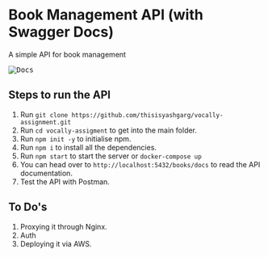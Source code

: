 # Book Management API (with Swagger Docs)

A simple API for book management

<kbd>![Docs](https://res.cloudinary.com/dwwtffefs/image/upload/v1680375357/books-api/Screenshot_Capture_-_2023-04-02_-_00-25-09_xnsdo8.png)<kbd>

## Steps to run the API

1. Run `git clone https://github.com/thisisyashgarg/vocally-assignment.git`
2. Run `cd vocally-assigment` to get into the main folder.
3. Run `npm init -y` to initialise npm.
4. Run `npm i` to install all the dependencies.
5. Run `npm start` to start the server or `docker-compose up`
6. You can head over to `http://localhost:5432/books/docs` to read the API documentation.
7. Test the API with Postman.

## To Do's

1. Proxying it through Nginx.
2. Auth
3. Deploying it via AWS.
